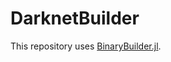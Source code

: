 # DarknetBuilder


This repository uses [BinaryBuilder.jl](https://github.com/JuliaPackaging/BinaryBuilder.jl).
